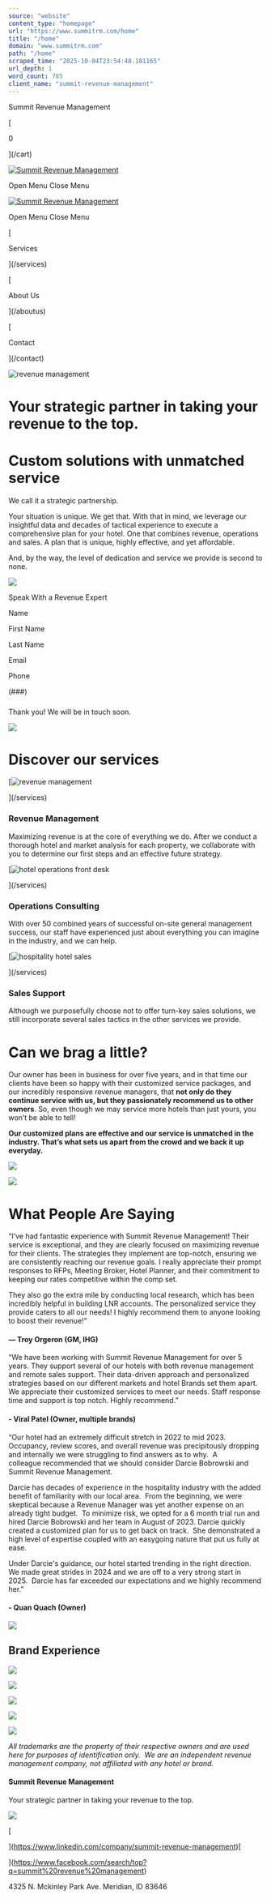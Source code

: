 ```yaml
---
source: "website"
content_type: "homepage"
url: "https://www.summitrm.com/home"
title: "/home"
domain: "www.summitrm.com"
path: "/home"
scraped_time: "2025-10-04T23:54:48.181165"
url_depth: 1
word_count: 785
client_name: "summit-revenue-management"
---
```


Summit Revenue Management

[

0

](/cart)

[![Summit Revenue Management](//images.squarespace-cdn.com/content/v1/67a657778cf8e80ff01bc135/c5cc8448-9865-427f-8b09-52772b478211/Color+logo+-+no+background.png?format=1500w)](/)

[](https://www.linkedin.com/company/summit-revenue-management)[](https://www.facebook.com/search/top?q=summit%20revenue%20management)

Open Menu Close Menu

[![Summit Revenue Management](//images.squarespace-cdn.com/content/v1/67a657778cf8e80ff01bc135/c5cc8448-9865-427f-8b09-52772b478211/Color+logo+-+no+background.png?format=1500w)](/)

[](https://www.linkedin.com/company/summit-revenue-management)[](https://www.facebook.com/search/top?q=summit%20revenue%20management)

Open Menu Close Menu

[

Services

](/services)

[

About Us

](/aboutus)

[

Contact

](/contact)

[](https://www.linkedin.com/company/summit-revenue-management)

[](https://www.facebook.com/search/top?q=summit%20revenue%20management)

![revenue management](https://images.squarespace-cdn.com/content/v1/67a657778cf8e80ff01bc135/1739557789684-LIJ3YLIVFN0F3MVDER53/unsplash-image-WUMSuerEjfM.jpg)

# Your strategic partner in taking your revenue to the top.

# Custom solutions with unmatched service

We call it a strategic partnership.

Your situation is unique. We get that. With that in mind, we leverage our insightful data and decades of tactical experience to execute a comprehensive plan for your hotel. One that combines revenue, operations and sales. A plan that is unique, highly effective, and yet affordable.

And, by the way, the level of dedication and service we provide is second to none.

![](https://images.squarespace-cdn.com/content/v1/67a657778cf8e80ff01bc135/1d3f58f8-9481-4289-9db8-c35d151157a6/symbol+orange+gradient.png)

Speak With a Revenue Expert

Name

First Name

Last Name

Email

Phone

(###)

###

####

Thank you! We will be in touch soon.

![](https://images.squarespace-cdn.com/content/v1/67a657778cf8e80ff01bc135/510491b5-14be-414a-a500-640b25531b86/Amber-Glow-3-imgg-gi3-8wgaamaq.png)

# Discover our services

[![revenue management](https://images.squarespace-cdn.com/content/v1/67a657778cf8e80ff01bc135/1739552677264-XQEG55OHMBC7P7ULVZLN/unsplash-image-I2Dz5Hljm9g.jpg)

](/services)

### Revenue Management

Maximizing revenue is at the core of everything we do. After we conduct a thorough hotel and market analysis for each property, we collaborate with you to determine our first steps and an effective future strategy.

[![hotel operations front desk](https://images.squarespace-cdn.com/content/v1/67a657778cf8e80ff01bc135/1739552466636-SAAYRB5J06PRFGSK63UT/unsplash-image-E7Tzh2TTS6c.jpg)

](/services)

### Operations Consulting

With over 50 combined years of successful on-site general management success, our staff have experienced just about everything you can imagine in the industry, and we can help.

[![hospitality hotel sales](https://images.squarespace-cdn.com/content/v1/67a657778cf8e80ff01bc135/1739552614569-22WB2SD6FQD38TPJSD2B/unsplash-image-m8YjB0noWiY.jpg)

](/services)

### Sales Support

Although we purposefully choose not to offer turn-key sales solutions, we still incorporate several sales tactics in the other services we provide.

# Can we brag a little?

Our owner has been in business for over five years, and in that time our clients have been so happy with their customized service packages, and our incredibly responsive revenue managers, that **not only do they continue service with us, but they passionately recommend us to other owners**. So, even though we may service more hotels than just yours, you won’t be able to tell!

**Our customized plans are effective and our service is unmatched in the industry. That’s what sets us apart from the crowd and we back it up everyday.**

![](https://images.squarespace-cdn.com/content/v1/67a657778cf8e80ff01bc135/879878fc-51ab-42b6-9995-4f369d4a495c/unsplash-image-Vc1pJfvoQvY.jpg)

![](https://images.squarespace-cdn.com/content/v1/67a657778cf8e80ff01bc135/510491b5-14be-414a-a500-640b25531b86/Amber-Glow-3-imgg-gi3-8wgaamaq.png)

# What People Are Saying

“I’ve had fantastic experience with Summit Revenue Management! Their service is exceptional, and they are clearly focused on maximizing revenue for their clients. The strategies they implement are top-notch, ensuring we are consistently reaching our revenue goals. I really appreciate their prompt responses to RFPs, Meeting Broker, Hotel Planner, and their commitment to keeping our rates competitive within the comp set.

They also go the extra mile by conducting local research, which has been incredibly helpful in building LNR accounts. The personalized service they provide caters to all our needs! I highly recommend them to anyone looking to boost their revenue!”

#### — Troy Orgeron (GM, IHG)

“We have been working with Summit Revenue Management for over 5 years. They support several of our hotels with both revenue management and remote sales support. Their data-driven approach and personalized strategies based on our different markets and hotel Brands set them apart. We appreciate their customized services to meet our needs. Staff response time and support is top notch. Highly recommend.”

#### \- Viral Patel (Owner, multiple brands)

“Our hotel had an extremely difficult stretch in 2022 to mid 2023.  Occupancy, review scores, and overall revenue was precipitously dropping and internally we were struggling to find answers as to why.  A colleague recommended that we should consider Darcie Bobrowski and Summit Revenue Management.

Darcie has decades of experience in the hospitality industry with the added benefit of familiarity with our local area.  From the beginning, we were skeptical because a Revenue Manager was yet another expense on an already tight budget.  To minimize risk, we opted for a 6 month trial run and hired Darcie Bobrowski and her team in August of 2023. Darcie quickly created a customized plan for us to get back on track.  She demonstrated a high level of expertise coupled with an easygoing nature that put us fully at ease.

Under Darcie's guidance, our hotel started trending in the right direction.  We made great strides in 2024 and we are off to a very strong start in 2025.  Darcie has far exceeded our expectations and we highly recommend her.”

#### \- Quan Quach (Owner)

![](https://images.squarespace-cdn.com/content/v1/67a657778cf8e80ff01bc135/8058ad84-6da2-4c27-952f-ad0b1eafa6de/best-western-seeklogo.png)

## **Brand Experience**

![](https://images.squarespace-cdn.com/content/v1/67a657778cf8e80ff01bc135/7f90a9cb-b87a-45e2-92c2-a9093b12bb05/IHG-Logo.png)

![](https://images.squarespace-cdn.com/content/v1/67a657778cf8e80ff01bc135/90d44d03-6fe3-407b-ba4b-2e32cf0a140c/Hilton-logo.png)

![](https://images.squarespace-cdn.com/content/v1/67a657778cf8e80ff01bc135/274cf860-c824-4c62-a896-ae56aca9990e/562d2cce2c0144747809425a23a8c3e4.png)

![](https://images.squarespace-cdn.com/content/v1/67a657778cf8e80ff01bc135/50d5a9c6-49ef-42d8-946f-9b3836b8b318/c3dc3bedd87507e86f267ca34ad866a0.png)

![](https://images.squarespace-cdn.com/content/v1/67a657778cf8e80ff01bc135/f44ddc43-b567-4134-a6ca-f29b417e0797/surestay-hotel-group-seeklogo.png)

_All trademarks are the property of their respective owners and are used here for purposes of identification only.  We are an independent revenue management company, not affiliated with any hotel or brand._

#### Summit Revenue Management

Your strategic partner in taking your revenue to the top.

![](https://images.squarespace-cdn.com/content/v1/67a657778cf8e80ff01bc135/f33cf153-3757-4f31-a25e-122b43dd76bd/symbol+orange+gradient.png)

[

](https://www.linkedin.com/company/summit-revenue-management)[

](https://www.facebook.com/search/top?q=summit%20revenue%20management)

4325 N. Mckinley Park Ave.
Meridian, ID 83646